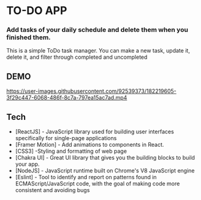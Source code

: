 # TO-DO APP
### Add tasks of your daily schedule and delete them when you finished them.

This is a simple ToDo task manager. You can make a new task, update it, delete it, and filter through completed and uncompleted

## DEMO

https://user-images.githubusercontent.com/92539373/182219605-3f29c447-6068-486f-8c7a-797ea15ac7ad.mp4

## Tech

- [ReactJS] - JavaScript library used for building user interfaces specifically for single-page applications
- [Framer Motion] - Add animations to components in React.
- [CSS3] -Styling and formatting of web page
- [Chakra UI] - Great UI library that gives you the building blocks to build your app.
- [NodeJS] - JavaScript runtime built on Chrome's V8 JavaScript engine
- [Eslint] - Tool to identify and report on patterns found in ECMAScript/JavaScript code, with the goal of making code more consistent and avoiding bugs
